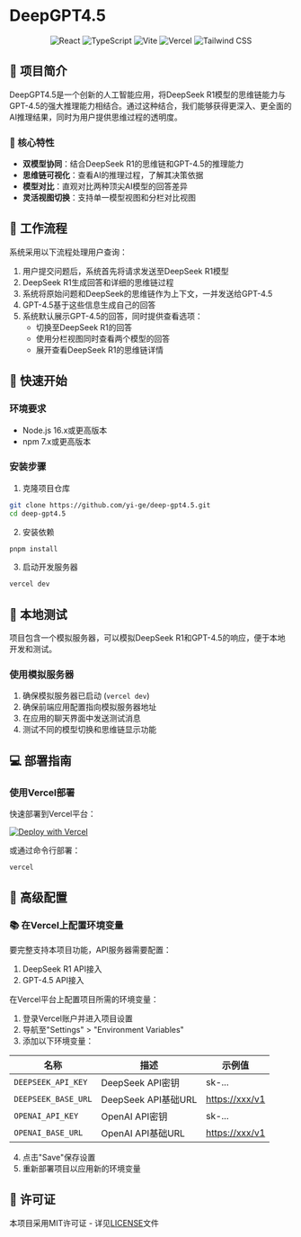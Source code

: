 # DeepGPT4.5

<div align="center">
  <img src="https://img.shields.io/badge/React-20232A?style=for-the-badge&logo=react&logoColor=61DAFB" alt="React" />
  <img src="https://img.shields.io/badge/TypeScript-007ACC?style=for-the-badge&logo=typescript&logoColor=white" alt="TypeScript" />
  <img src="https://img.shields.io/badge/Vite-B73BFE?style=for-the-badge&logo=vite&logoColor=FFD62E" alt="Vite" />
  <img src="https://img.shields.io/badge/Vercel-000000?style=for-the-badge&logo=vercel&logoColor=white" alt="Vercel" />
  <img src="https://img.shields.io/badge/Tailwind_CSS-38BDF8?style=for-the-badge&logo=tailwind-css&logoColor=white" alt="Tailwind CSS" />
</div>

## 📝 项目简介

DeepGPT4.5是一个创新的人工智能应用，将DeepSeek R1模型的思维链能力与GPT-4.5的强大推理能力相结合。通过这种结合，我们能够获得更深入、更全面的AI推理结果，同时为用户提供思维过程的透明度。

### 🌟 核心特性

- **双模型协同**：结合DeepSeek R1的思维链和GPT-4.5的推理能力
- **思维链可视化**：查看AI的推理过程，了解其决策依据
- **模型对比**：直观对比两种顶尖AI模型的回答差异
- **灵活视图切换**：支持单一模型视图和分栏对比视图

## 🔄 工作流程

系统采用以下流程处理用户查询：

1. 用户提交问题后，系统首先将请求发送至DeepSeek R1模型
2. DeepSeek R1生成回答和详细的思维链过程
3. 系统将原始问题和DeepSeek的思维链作为上下文，一并发送给GPT-4.5
4. GPT-4.5基于这些信息生成自己的回答
5. 系统默认展示GPT-4.5的回答，同时提供查看选项：
   - 切换至DeepSeek R1的回答
   - 使用分栏视图同时查看两个模型的回答
   - 展开查看DeepSeek R1的思维链详情

## 🚀 快速开始

### 环境要求

- Node.js 16.x或更高版本
- npm 7.x或更高版本

### 安装步骤

1. 克隆项目仓库

```bash
git clone https://github.com/yi-ge/deep-gpt4.5.git
cd deep-gpt4.5
```

2. 安装依赖

```bash
pnpm install
```

3. 启动开发服务器

```bash
vercel dev
```

## 🧪 本地测试

项目包含一个模拟服务器，可以模拟DeepSeek R1和GPT-4.5的响应，便于本地开发和测试。

### 使用模拟服务器

1. 确保模拟服务器已启动 (`vercel dev`)
2. 确保前端应用配置指向模拟服务器地址
3. 在应用的聊天界面中发送测试消息
4. 测试不同的模型切换和思维链显示功能

## 💻 部署指南

### 使用Vercel部署

快速部署到Vercel平台：

[![Deploy with Vercel](https://vercel.com/button)](https://vercel.com/new/clone?repository-url=https://github.com/yi-ge/deep-gpt4.5)

或通过命令行部署：

```bash
vercel
```

## 🔧 高级配置

### 📚 在Vercel上配置环境变量

要完整支持本项目功能，API服务器需要配置：

1. DeepSeek R1 API接入
2. GPT-4.5 API接入

在Vercel平台上配置项目所需的环境变量：

1. 登录Vercel账户并进入项目设置
2. 导航至"Settings" > "Environment Variables"
3. 添加以下环境变量：

| 名称 | 描述 | 示例值 |
|------|------|--------|
| `DEEPSEEK_API_KEY` | DeepSeek API密钥 | sk-... |
| `DEEPSEEK_BASE_URL` | DeepSeek API基础URL | <https://xxx/v1> |
| `OPENAI_API_KEY` | OpenAI API密钥 | sk-... |
| `OPENAI_BASE_URL` | OpenAI API基础URL | <https://xxx/v1> |

4. 点击"Save"保存设置
5. 重新部署项目以应用新的环境变量

## 📄 许可证

本项目采用MIT许可证 - 详见[LICENSE](LICENSE)文件
